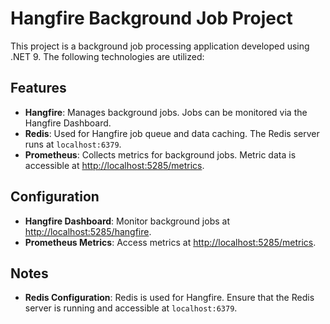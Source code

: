 # Hangfire Background Job Project

This project is a background job processing application developed using .NET 9. The following technologies are utilized:

## Features

- **Hangfire**: Manages background jobs. Jobs can be monitored via the Hangfire Dashboard.
- **Redis**: Used for Hangfire job queue and data caching. The Redis server runs at `localhost:6379`.
- **Prometheus**: Collects metrics for background jobs. Metric data is accessible at [http://localhost:5285/metrics](http://localhost:5285/metrics).

## Configuration

- **Hangfire Dashboard**: Monitor background jobs at [http://localhost:5285/hangfire](http://localhost:5285/hangfire).
- **Prometheus Metrics**: Access metrics at [http://localhost:5285/metrics](http://localhost:5285/metrics).

## Notes

- **Redis Configuration**: Redis is used for Hangfire. Ensure that the Redis server is running and accessible at `localhost:6379`.